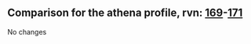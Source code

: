 ## Comparison for the athena profile, rvn: [169](https://github.com/PRO100KatYT/FortniteProfileRevisions/tree/main/profiles/athena/169%20athena.json)-[171](https://github.com/PRO100KatYT/FortniteProfileRevisions/tree/main/profiles/athena/171%20athena.json)

No changes
